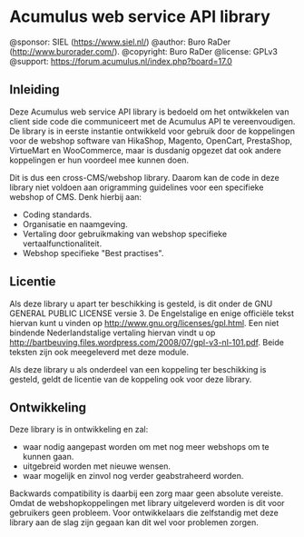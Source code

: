 Acumulus web service API library
================================

@sponsor: SIEL (https://www.siel.nl/)
@author: Buro RaDer (http://www.burorader.com/).
@copyright: Buro RaDer
@license: GPLv3
@support: https://forum.acumulus.nl/index.php?board=17.0

Inleiding
---------
Deze Acumulus web service API library is bedoeld om het ontwikkelen van client
side code die communiceert met de Acumulus API te vereenvoudigen. De library is
in eerste instantie ontwikkeld voor gebruik door de koppelingen voor de webshop
software van HikaShop, Magento, OpenCart, PrestaShop, VirtueMart en WooCommerce,
maar is dusdanig opgezet dat ook andere koppelingen er hun voordeel mee kunnen
doen.

Dit is dus een cross-CMS/webshop library. Daarom kan de code in deze library
niet voldoen aan origramming guidelines voor een specifieke webshop of CMS. Denk
hierbij aan:
- Coding standards.
- Organisatie en naamgeving.
- Vertaling door gebruikmaking van webshop specifieke vertaalfunctionaliteit.
- Webshop specifieke "Best practises".

Licentie
--------
Als deze library u apart ter beschikking is gesteld, is dit onder de GNU GENERAL
PUBLIC LICENSE versie 3. De Engelstalige en enige officiële tekst hiervan kunt u
vinden op http://www.gnu.org/licenses/gpl.html. Een niet bindende
Nederlandstalige vertaling hiervan vindt u op
http://bartbeuving.files.wordpress.com/2008/07/gpl-v3-nl-101.pdf. Beide teksten
zijn ook meegeleverd met deze module.

Als deze library u als onderdeel van een koppeling ter beschikking is gesteld,
geldt de licentie van de koppeling ook voor deze library.

Ontwikkeling
------------
Deze library is in ontwikkeling en zal:
 - waar nodig aangepast worden om met nog meer webshops om te kunnen gaan.
 - uitgebreid worden met nieuwe wensen.
 - waar mogelijk en zinvol nog verder geabstraheerd worden.

Backwards compatibility is daarbij een zorg maar geen absolute vereiste. Omdat
de webshopkoppelingen met library uitgeleverd worden is dit voor gebruikers geen
probleem. Voor ontwikkelaars die zelfstandig met deze library aan de slag zijn
gegaan kan dit wel voor problemen zorgen.
